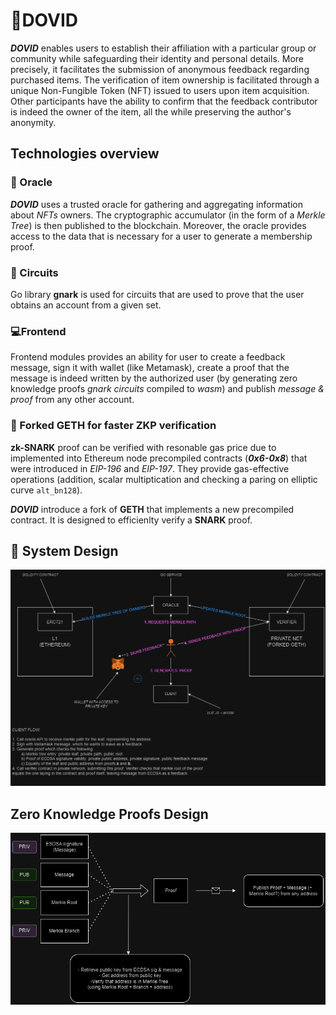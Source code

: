 # 🤖DOVID

***DOVID*** enables users to establish their affiliation with a particular group or community while safeguarding their identity and personal details. More precisely, it facilitates the submission of anonymous feedback regarding purchased items. The verification of item ownership is facilitated through a unique Non-Fungible Token (NFT) issued to users upon item acquisition. Other participants have the ability to confirm that the feedback contributor is indeed the owner of the item, all the while preserving the author's anonymity.


## Technologies overview


### 🧙 Oracle 

***DOVID*** uses a trusted oracle for gathering and aggregating information about *NFTs* owners. The cryptographic accumulator (in the form of a *Merkle Tree*) is then published to the blockchain. Moreover, the oracle provides access to the data that is necessary for a user to generate a membership proof.

### 🔗 Circuits

Go library **gnark** is used for circuits that are used to prove that the user obtains an account from a given set.

### 💻Frontend

Frontend modules provides an ability for user to create a feedback message, sign it with wallet (like Metamask), create a proof that the message is indeed written by the authorized user (by generating zero knowledge proofs *gnark circuits* compiled to *wasm*) and publish *message & proof* from any other account.

### 🍴 Forked GETH for faster ZKP verification

**zk-SNARK** proof can be verified with resonable gas price due to implemented into Ethereum node precompiled contracts (***0x6-0x8***) that were introduced in *EIP-196* and *EIP-197*. They provide gas-effective operations (addition, scalar multiptication and checking a paring on elliptic curve `alt_bn128`). 

***DOVID*** introduce a fork of **GETH** that implements a new precompiled contract. It is designed to efficienlty verify a **SNARK** proof. 


## 🏢 System Design

![System Design Image](imgs/DAVID_design.png)
<!-- ![Logo](../../img/logoDeXe.svg) -->

## Zero Knowledge Proofs Design

![ZKP Design Image](imgs/Proof_logic.png)
